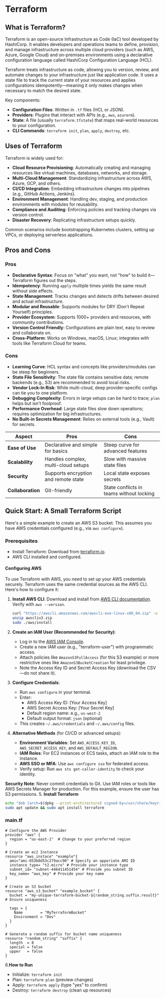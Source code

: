 # Terraform

## What is Terraform?

Terraform is an open-source Infrastructure as Code (IaC) tool developed by HashiCorp. It enables developers and operations teams to define, provision, and manage infrastructure across multiple cloud providers (such as AWS, Azure, Google Cloud) and on-premises environments using a declarative configuration language called HashiCorp Configuration Language (HCL). 

Terraform treats infrastructure as code, allowing you to version, review, and automate changes to your infrastructure just like application code. It uses a state file to track the current state of your resources and applies configurations idempotently—meaning it only makes changes when necessary to match the desired state.

Key components:
- **Configuration Files**: Written in `.tf` files (HCL or JSON).
- **Providers**: Plugins that interact with APIs (e.g., `aws`, `azurerm`).
- **State**: A file (usually `terraform.tfstate`) that maps real-world resources to your configuration.
- **CLI Commands**: `terraform init`, `plan`, `apply`, `destroy`, etc.

## Uses of Terraform

Terraform is widely used for:
- **Cloud Resource Provisioning**: Automatically creating and managing resources like virtual machines, databases, networks, and storage.
- **Multi-Cloud Management**: Standardizing infrastructure across AWS, Azure, GCP, and others.
- **CI/CD Integration**: Embedding infrastructure changes into pipelines (e.g., GitHub Actions, Jenkins).
- **Environment Management**: Handling dev, staging, and production environments with modules for reusability.
- **Compliance and Auditing**: Enforcing policies and tracking changes via version control.
- **Disaster Recovery**: Replicating infrastructure setups quickly.

Common scenarios include bootstrapping Kubernetes clusters, setting up VPCs, or deploying serverless applications.

## Pros and Cons

### Pros
- **Declarative Syntax**: Focus on "what" you want, not "how" to build it—Terraform figures out the steps.
- **Idempotency**: Running `apply` multiple times yields the same result without side effects.
- **State Management**: Tracks changes and detects drifts between desired and actual infrastructure.
- **Modular and Reusable**: Supports modules for DRY (Don't Repeat Yourself) principles.
- **Provider Ecosystem**: Supports 1000+ providers and resources, with community contributions.
- **Version Control Friendly**: Configurations are plain text, easy to review and collaborate on.
- **Cross-Platform**: Works on Windows, macOS, Linux; integrates with tools like Terraform Cloud for teams.

### Cons
- **Learning Curve**: HCL syntax and concepts like providers/modules can be steep for beginners.
- **State File Sensitivity**: The state file contains sensitive data; remote backends (e.g., S3) are recommended to avoid local risks.
- **Vendor Lock-In Risk**: While multi-cloud, deep provider-specific configs can tie you to one platform.
- **Debugging Complexity**: Errors in large setups can be hard to trace; `plan` helps but isn't foolproof.
- **Performance Overhead**: Large state files slow down operations; requires optimization for big infrastructures.
- **No Built-in Secrets Management**: Relies on external tools (e.g., Vault) for secrets.

| Aspect       | Pros                          | Cons                          |
|--------------|-------------------------------|-------------------------------|
| **Ease of Use** | Declarative and simple for basics | Steep curve for advanced features |
| **Scalability** | Handles complex, multi-cloud setups | Slow with massive state files |
| **Security** | Supports encryption and remote state | Local state exposes secrets |
| **Collaboration** | Git-friendly | State conflicts in teams without locking |

## Quick Start: A Small Terraform Script

Here's a simple example to create an AWS S3 bucket. This assumes you have AWS credentials configured (e.g., via `aws configure`).

### Prerequisites
- Install Terraform: Download from [terraform.io](https://www.terraform.io/downloads).
- AWS CLI installed and configured.

#### Configuring AWS
To use Terraform with AWS, you need to set up your AWS credentials securely. Terraform uses the same credential sources as the AWS CLI. Here's how to configure it:

1. **Install AWS CLI**: Download and install from [AWS CLI documentation](https://docs.aws.amazon.com/cli/latest/userguide/getting-started-install.html). Verify with `aws --version`.
   ```bash
   curl "https://awscli.amazonaws.com/awscli-exe-linux-x86_64.zip" -o "awscliv2.zip"
   unzip awscliv2.zip
   sudo ./aws/install

2. **Create an IAM User (Recommended for Security)**:
   - Log in to the [AWS IAM Console](https://console.aws.amazon.com/iam/).
   - Create a new IAM user (e.g., "terraform-user") with programmatic access.
   - Attach policies like `AmazonS3FullAccess` (for this S3 example) or more restrictive ones like `AmazonS3BucketCreation` for least privilege.
   - Note the Access Key ID and Secret Access Key (download the CSV—do not share it).

3. **Configure Credentials**:
   - Run `aws configure` in your terminal.
   - Enter:
     - AWS Access Key ID: [Your Access Key]
     - AWS Secret Access Key: [Your Secret Key]
     - Default region name: e.g., `us-west-2`
     - Default output format: `json` (optional)
   - This creates `~/.aws/credentials` and `~/.aws/config` files.

4. **Alternative Methods** (for CI/CD or advanced setups):
   - **Environment Variables**: Set `AWS_ACCESS_KEY_ID`, `AWS_SECRET_ACCESS_KEY`, and `AWS_DEFAULT_REGION`.
   - **IAM Roles**: For EC2 instances or ECS tasks, attach an IAM role to the instance.
   - **AWS SSO or MFA**: Use `aws configure sso` for federated access.
   - Verify setup: Run `aws sts get-caller-identity` to check your identity.

**Security Note**: Never commit credentials to Git. Use IAM roles or tools like AWS Secrets Manager for production. For this example, ensure the user has S3 permissions.
5. **Install Terraform**
  ```bash wget -O - https://apt.releases.hashicorp.com/gpg | sudo gpg --dearmor -o /usr/share/keyrings/hashicorp-archive-keyring.gpg
  echo "deb [arch=$(dpkg --print-architecture) signed-by=/usr/share/keyrings/hashicorp-archive-keyring.gpg] https://apt.releases.hashicorp.com $(grep -oP '(?<=UBUNTU_CODENAME=).*' /etc/os-release || lsb_release -cs) main" | sudo tee /etc/apt/sources.list.d/hashicorp.list
  sudo apt update && sudo apt install terraform
```

### main.tf
```hcl
# Configure the AWS Provider
provider "aws" {
  region = "us-east-1"  # Change to your preferred region
}

# Create an ec2 Instance
resource "aws_instace" "example"{
  ami="ami-053b0d53c279acc90" # Specify an apporiate AMI ID
  instance_type= "t2.micro" # Provide your instance type
  subnet_id= "subnet-446411451454" # Provide you subnet ID
  key_name= "aws_key" # Provide your key name
}

# Create an S3 bucket
resource "aws_s3_bucket" "example_bucket" {
  bucket = "my-unique-terraform-bucket-${random_string.suffix.result}"  # Ensure uniqueness

  tags = {
    Name        = "MyTerraformBucket"
    Environment = "Dev"
  }
}

# Generate a random suffix for bucket name uniqueness
resource "random_string" "suffix" {
  length  = 8
  special = false
  upper   = false
}
```
6.**How to Run**
  - Initialize: `terraform init`
  - Plan: `terraform plan` (preview changes)
  - Apply: `terraform apply` (type "yes" to confirm)
  - Destroy: `terraform destroy` (clean up resources)
